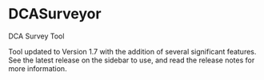 # DCASurveyor
DCA Survey Tool

Tool updated to Version 1.7 with the addition of several significant features. See the latest release on the sidebar to use, and read the release notes for more information.
